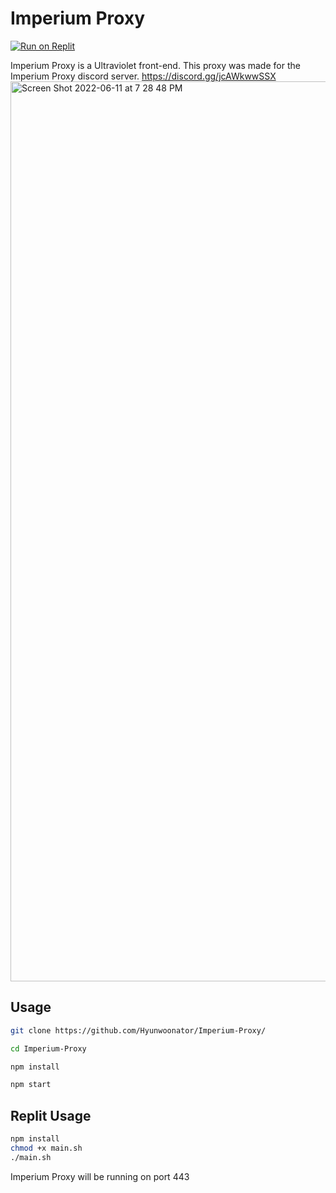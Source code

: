 # Imperium Proxy

[![Run on Replit](https://raw.githubusercontent.com/BinBashBanana/deploy-buttons/master/buttons/remade/replit.svg)](https://replit.com/github/Hyunwoonator/Imperium-Proxy)

Imperium Proxy is a Ultraviolet front-end. This proxy was made for the Imperium Proxy discord server. https://discord.gg/jcAWkwwSSX
<img width="1440" alt="Screen Shot 2022-06-11 at 7 28 48 PM" src="https://user-images.githubusercontent.com/72828378/173211785-898231b4-9359-4dca-81f4-94384208d949.png">

## Usage

```bash
git clone https://github.com/Hyunwoonator/Imperium-Proxy/

cd Imperium-Proxy

npm install

npm start
```

## Replit Usage

```bash
npm install
chmod +x main.sh
./main.sh
```

Imperium Proxy will be running on port 443
